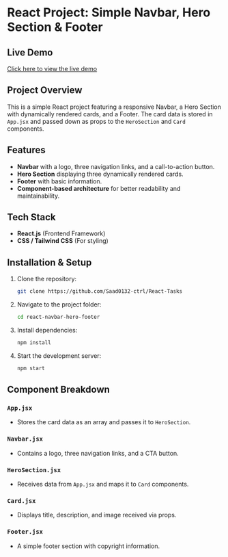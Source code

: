 # React Project: Simple Navbar, Hero Section & Footer

## Live Demo
[Click here to view the live demo]( https://saad0132-ctrl.github.io/React-Tasks/)

## Project Overview
This is a simple React project featuring a responsive Navbar, a Hero Section with dynamically rendered cards, and a Footer. The card data is stored in `App.jsx` and passed down as props to the `HeroSection` and `Card` components.

## Features
* **Navbar** with a logo, three navigation links, and a call-to-action button.
* **Hero Section** displaying three dynamically rendered cards.
* **Footer** with basic information.
* **Component-based architecture** for better readability and maintainability.

## Tech Stack
* **React.js** (Frontend Framework)
* **CSS / Tailwind CSS** (For styling)

## Installation & Setup
1. Clone the repository:
   ```sh
   git clone https://github.com/Saad0132-ctrl/React-Tasks
   ```
2. Navigate to the project folder:
   ```sh
   cd react-navbar-hero-footer
   ```
3. Install dependencies:
   ```sh
   npm install
   ```
4. Start the development server:
   ```sh
   npm start
   ```

## Component Breakdown
### `App.jsx`
* Stores the card data as an array and passes it to `HeroSection`.

### `Navbar.jsx`
* Contains a logo, three navigation links, and a CTA button.

### `HeroSection.jsx`
* Receives data from `App.jsx` and maps it to `Card` components.

### `Card.jsx`
* Displays title, description, and image received via props.

### `Footer.jsx`
* A simple footer section with copyright information.
